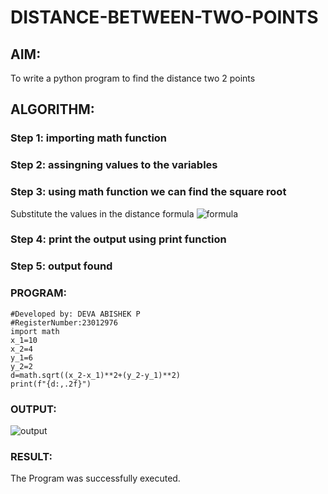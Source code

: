 # DISTANCE-BETWEEN-TWO-POINTS

## AIM:
To write a python program to find the distance two 2 points
## ALGORITHM:
### Step 1: importing math function
### Step 2: assingning values to the variables
### Step 3: using math function we can find the square root
Substitute the values in the distance formula  ![formula](/formula.JPG)
### Step 4: print the output using print function
### Step 5: output found
### PROGRAM:
~~~  #Program to find the distance between two points.
#Developed by: DEVA ABISHEK P
#RegisterNumber:23012976
import math
x_1=10
x_2=4
y_1=6
y_2=2
d=math.sqrt((x_2-x_1)**2+(y_2-y_1)**2)
print(f"{d:,.2f}")

~~~
### OUTPUT:
![output](https://github.com/DEVAABISHEK/DISTANCE-BETWEEN-TWO-POINTS/assets/150319305/84decb8f-9ee1-43c7-9851-7f3fd515ec88)

### RESULT:
The Program was successfully executed.
